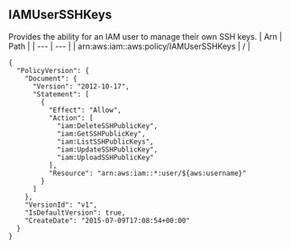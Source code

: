 
## IAMUserSSHKeys
Provides the ability for an IAM user to manage their own SSH keys.
| Arn | Path |
| --- | --- |
| arn:aws:iam::aws:policy/IAMUserSSHKeys | / |
```
{
  "PolicyVersion": {
    "Document": {
      "Version": "2012-10-17",
      "Statement": [
        {
          "Effect": "Allow",
          "Action": [
            "iam:DeleteSSHPublicKey",
            "iam:GetSSHPublicKey",
            "iam:ListSSHPublicKeys",
            "iam:UpdateSSHPublicKey",
            "iam:UploadSSHPublicKey"
          ],
          "Resource": "arn:aws:iam::*:user/${aws:username}"
        }
      ]
    },
    "VersionId": "v1",
    "IsDefaultVersion": true,
    "CreateDate": "2015-07-09T17:08:54+00:00"
  }
}
```

